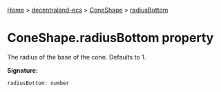 [Home](./index) &gt; [decentraland-ecs](./decentraland-ecs.md) &gt; [ConeShape](./decentraland-ecs.coneshape.md) &gt; [radiusBottom](./decentraland-ecs.coneshape.radiusbottom.md)

# ConeShape.radiusBottom property

The radius of the base of the cone. Defaults to 1.

**Signature:**
```javascript
radiusBottom: number
```
